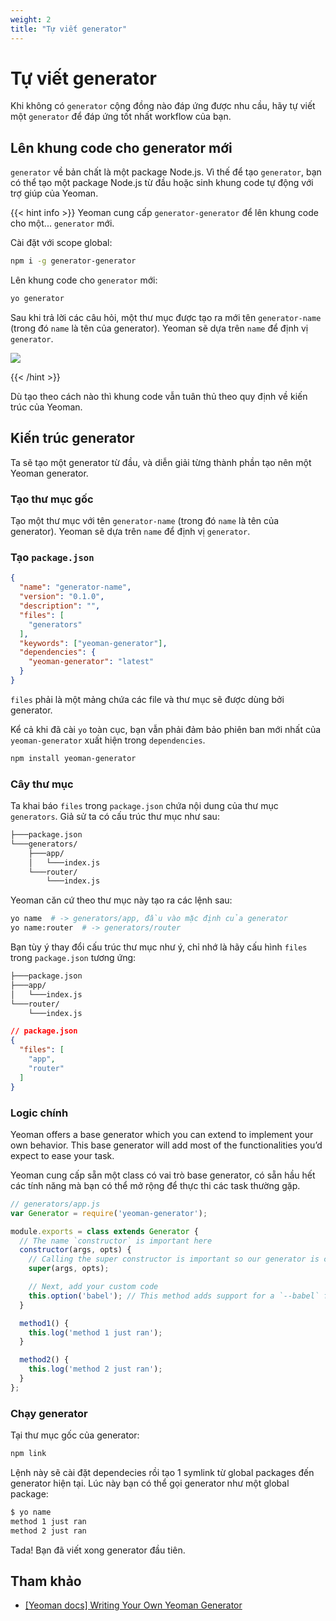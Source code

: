 ```yaml
---
weight: 2
title: "Tự viết generator"
---
```


# Tự viết generator

Khi không có `generator` cộng đồng nào đáp ứng được nhu cầu, hãy tự viết một `generator` để đáp ứng tốt nhất workflow của bạn.

## Lên khung code cho generator mới

`generator` về bản chất là một package Node.js. Vì thế để tạo  `generator`, bạn có thể tạo một package Node.js từ đầu hoặc sinh khung code tự động với trợ giúp của Yeoman.

{{< hint info >}}
Yeoman cung cấp `generator-generator` để lên khung code cho một... `generator` mới.

Cài đặt với scope global:

```sh
npm i -g generator-generator
```

Lên khung code cho `generator` mới:

```sh
yo generator
```

Sau khi trả lời các câu hỏi, một thư mục được tạo ra mới tên `generator-name` (trong đó `name` là tên của generator). Yeoman sẽ dựa trên `name` để định vị `generator`.

![](/yeoman/gen-gen.png)

{{< /hint >}}

Dù tạo theo cách nào thì khung code vẫn tuân thủ theo quy định về kiến trúc của Yeoman.

## Kiến trúc generator

Ta sẽ tạo một generator từ đầu, và diễn giải từng thành phần tạo nên một Yeoman generator.

### Tạo thư mục gốc

Tạo một thư mục với tên `generator-name` (trong đó `name` là tên của generator). Yeoman sẽ dựa trên `name` để định vị `generator`.

### Tạo `package.json`

```json
{
  "name": "generator-name",
  "version": "0.1.0",
  "description": "",
  "files": [
    "generators"
  ],
  "keywords": ["yeoman-generator"],
  "dependencies": {
    "yeoman-generator": "latest"
  }
}
```

`files` phải là một mảng chứa các file và thư mục sẽ được dùng bởi generator.

Kể cả khi đã cài `yo` toàn cục, bạn vẫn phải đảm bảo phiên ban mới nhất của `yeoman-generator` xuất hiện trong `dependencies`.

```sh
npm install yeoman-generator
```

### Cây thư mục

Ta khai báo `files` trong `package.json` chứa nội dung của thư mục `generators`. Giả sử ta có cấu trúc thư mục như sau:

```txt
├───package.json
└───generators/
    ├───app/
    │   └───index.js
    └───router/
        └───index.js
```

Yeoman căn cứ theo thư mục này tạo ra các lệnh sau:

```sh
yo name  # -> generators/app, đầu vào mặc định của generator
yo name:router  # -> generators/router
```

Bạn tùy ý thay đổi cấu trúc thư mục như ý, chỉ nhớ là hãy cấu hình `files` trong `package.json` tương ứng:

```txt
├───package.json
├───app/
│   └───index.js
└───router/
    └───index.js
```

```json
// package.json
{
  "files": [
    "app",
    "router"
  ]
}
```

### Logic chính

Yeoman offers a base generator which you can extend to implement your own behavior. This base generator will add most of the functionalities you’d expect to ease your task.

Yeoman cung cấp sẵn một class có vai trò base generator, có sẵn hầu hết các tính năng mà bạn có thể mở rộng để thực thi các task thường gặp.

```js
// generators/app.js
var Generator = require('yeoman-generator');

module.exports = class extends Generator {
  // The name `constructor` is important here
  constructor(args, opts) {
    // Calling the super constructor is important so our generator is correctly set up
    super(args, opts);

    // Next, add your custom code
    this.option('babel'); // This method adds support for a `--babel` flag
  }

  method1() {
    this.log('method 1 just ran');
  }

  method2() {
    this.log('method 2 just ran');
  }
};
```

### Chạy generator

Tại thư mục gốc của generator:

```sh
npm link
```

Lệnh này sẽ cài đặt dependecies rồi tạo 1 symlink từ global packages đến generator hiện tại. Lúc này bạn có thể gọi generator như một global package:

```sh
$ yo name
method 1 just ran
method 2 just ran
```

Tada! Bạn đã viết xong generator đầu tiên.

## Tham khảo

- [[Yeoman docs] Writing Your Own Yeoman Generator](https://yeoman.io/authoring/)
